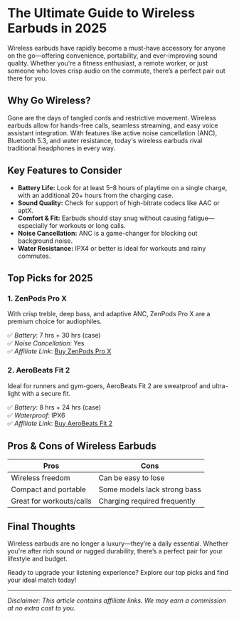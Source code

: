 
# The Ultimate Guide to Wireless Earbuds in 2025

Wireless earbuds have rapidly become a must-have accessory for anyone on the go—offering convenience, portability, and ever-improving sound quality. Whether you're a fitness enthusiast, a remote worker, or just someone who loves crisp audio on the commute, there’s a perfect pair out there for you.

## Why Go Wireless?

Gone are the days of tangled cords and restrictive movement. Wireless earbuds allow for hands-free calls, seamless streaming, and easy voice assistant integration. With features like active noise cancellation (ANC), Bluetooth 5.3, and water resistance, today's wireless earbuds rival traditional headphones in every way.

## Key Features to Consider

- **Battery Life:** Look for at least 5–8 hours of playtime on a single charge, with an additional 20+ hours from the charging case.
- **Sound Quality:** Check for support of high-bitrate codecs like AAC or aptX.
- **Comfort & Fit:** Earbuds should stay snug without causing fatigue—especially for workouts or long calls.
- **Noise Cancellation:** ANC is a game-changer for blocking out background noise.
- **Water Resistance:** IPX4 or better is ideal for workouts and rainy commutes.

## Top Picks for 2025

### 1. ZenPods Pro X
With crisp treble, deep bass, and adaptive ANC, ZenPods Pro X are a premium choice for audiophiles.

✅ *Battery*: 7 hrs + 30 hrs (case)  
✅ *Noise Cancellation*: Yes  
✅ *Affiliate Link*: [Buy ZenPods Pro X]({{AFF_LINK_1}})

### 2. AeroBeats Fit 2
Ideal for runners and gym-goers, AeroBeats Fit 2 are sweatproof and ultra-light with a secure fit.

✅ *Battery*: 8 hrs + 24 hrs (case)  
✅ *Waterproof*: IPX6  
✅ *Affiliate Link*: [Buy AeroBeats Fit 2]({{AFF_LINK_2}})

## Pros & Cons of Wireless Earbuds

| Pros                      | Cons                          |
|---------------------------|-------------------------------|
| Wireless freedom          | Can be easy to lose           |
| Compact and portable      | Some models lack strong bass  |
| Great for workouts/calls  | Charging required frequently  |

## Final Thoughts

Wireless earbuds are no longer a luxury—they’re a daily essential. Whether you're after rich sound or rugged durability, there’s a perfect pair for your lifestyle and budget.

Ready to upgrade your listening experience? Explore our top picks and find your ideal match today!

---

*Disclaimer: This article contains affiliate links. We may earn a commission at no extra cost to you.*
